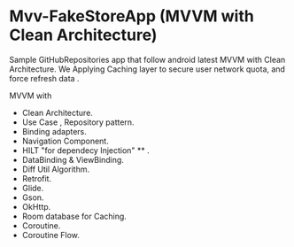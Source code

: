 # Mvv-FakeStoreApp (MVVM with Clean Architecture)

Sample GitHubRepositories app that follow android latest MVVM with Clean Architecture.
We Applying Caching layer to secure user network quota, and force refresh data .

MVVM with 
 - Clean Architecture.
 - Use Case , Repository pattern.
 - Binding adapters.
 - Navigation Component.
 - HILT "for dependecy Injection" ** .
 - DataBinding & ViewBinding.
 - Diff Util Algorithm.
 - Retrofit.
 - Glide.
 - Gson.
 - OkHttp.
 - Room database for Caching.
 - Coroutine.
 - Coroutine Flow.

